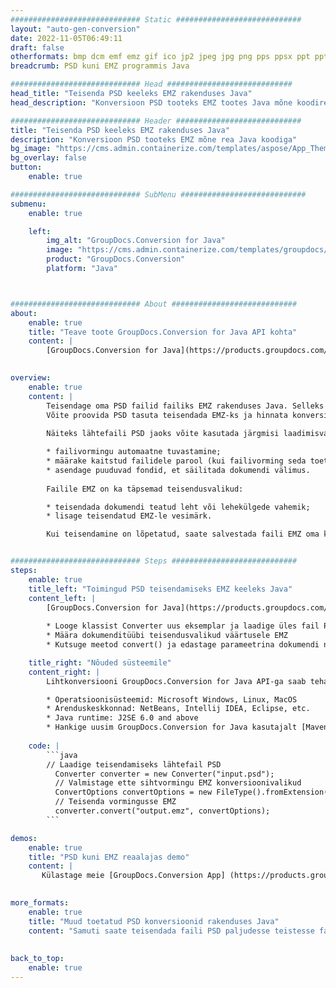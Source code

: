 ```yaml
---
############################# Static ############################
layout: "auto-gen-conversion"
date: 2022-11-05T06:49:11
draft: false
otherformats: bmp dcm emf emz gif ico jp2 jpeg jpg png pps ppsx ppt pptx psb psd svg svgz tga tif tiff webp wmf wmz
breadcrumb: PSD kuni EMZ programmis Java

############################# Head ############################
head_title: "Teisenda PSD keeleks EMZ rakenduses Java"
head_description: "Konversioon PSD tooteks EMZ tootes Java mõne koodireaga. Teisendage üle 160 failivormingu, kasutades toote Java GroupDocsi dokumendi teisendamise API-d"

############################# Header ############################
title: "Teisenda PSD keeleks EMZ rakenduses Java"
description: "Konversioon PSD tooteks EMZ mõne rea Java koodiga"
bg_image: "https://cms.admin.containerize.com/templates/aspose/App_Themes/V3/images/bg/header1.png"
bg_overlay: false
button:
    enable: true

############################# SubMenu ############################
submenu:
    enable: true

    left:
        img_alt: "GroupDocs.Conversion for Java"
        image: "https://cms.admin.containerize.com/templates/groupdocs/images/product-logos/90x90-noborder/groupdocs-conversion-java.png"
        product: "GroupDocs.Conversion"
        platform: "Java"



############################# About ############################
about:
    enable: true
    title: "Teave toote GroupDocs.Conversion for Java API kohta"
    content: |
        [GroupDocs.Conversion for Java](https://products.groupdocs.com/conversion/java/) on täiustatud failivormingu teisendamise API populaarsete pildi- ja dokumendivormingute (nt Microsoft Office, OpenDocument, PDF, HTML, meil, CAD) teisendamiseks. ja palju muud vaid mõne koodireaga. Native API tuvastab automaatselt originaaldokumentide vormingud ja pakub palju võimalusi teisendatud dokumentide kohandamiseks. Lisaks dokumendist teabe hankimise funktsioonile toetab see vaikimisi ka teisendustulemuste vahemällu salvestamist kohalikule kettale. Kuid mis tahes tüüpi vahemälu salvestamist saab toetada vastavate liideste rakendamisega - Amazon S3, Dropbox, Google Drive, Windows Azure, Reddis või mõni muu.
    

overview:
    enable: true
    content: |
        Teisendage oma PSD failid failiks EMZ rakenduses Java. Selleks kulub vaid paar rida Java koodi mis tahes teie valitud platvormil, nagu Windows, Linux, macOS.
        Võite proovida PSD tasuta teisendada EMZ-ks ja hinnata konversioonitulemuste kvaliteeti. Lisaks lihtsatele faili teisendamise skriptidele saate proovida keerukamaid valikuid lähtefaili PSD laadimiseks ja väljundi EMZ salvestamiseks. 
        
        Näiteks lähtefaili PSD jaoks võite kasutada järgmisi laadimisvalikuid:

        * failivormingu automaatne tuvastamine;
        * määrake kaitstud failidele parool (kui failivorming seda toetab);
        * asendage puuduvad fondid, et säilitada dokumendi välimus.
        
        Failile EMZ on ka täpsemad teisendusvalikud:

        * teisendada dokumendi teatud leht või lehekülgede vahemik;
        * lisage teisendatud EMZ-le vesimärk.

        Kui teisendamine on lõpetatud, saate salvestada faili EMZ oma kohalikku failiteele või mis tahes kolmanda osapoole salvestusruumi, nagu FTP, Amazon S3, Google Drive, Dropbox jne. Pange tähele – teisendada PSD kuni EMZ, ei pea te installima täiendavat tarkvara, nagu MS Office, Open Office, Adobe Acrobat Reader jne.


############################# Steps ############################
steps:
    enable: true
    title_left: "Toimingud PSD teisendamiseks EMZ keeleks Java"
    content_left: |
        [GroupDocs.Conversion for Java](https://products.groupdocs.com/conversion/java/) võimaldab arendajatel mõne koodirea abil hõlpsasti teisendada faili PSD failiks EMZ.
        
        * Looge klassist Converter uus eksemplar ja laadige üles fail PSD koos täieliku teega
        * Määra dokumenditüübi teisendusvalikud väärtusele EMZ
        * Kutsuge meetod convert() ja edastage parameetrina dokumendi nimi (täielik tee) ja vorming (EMZ)

    title_right: "Nõuded süsteemile"
    content_right: |
        Lihtkonversiooni GroupDocs.Conversion for Java API-ga saab teha vaid mõne koodireaga. Meie API-sid toetavad kõik suuremad platvormid ja operatsioonisüsteemid. Enne alloleva koodi käivitamist veenduge, et teie süsteemi on installitud järgmised eeltingimused.

        * Operatsioonisüsteemid: Microsoft Windows, Linux, MacOS
        * Arenduskeskkonnad: NetBeans, Intellij IDEA, Eclipse, etc.
        * Java runtime: J2SE 6.0 and above
        * Hankige uusim GroupDocs.Conversion for Java kasutajalt [Maven](https://repository.groupdocs.com/webapp/#/artifacts/browse/tree/General/repo/com/groupdocs/groupdocs-conversion)
         
    code: |
        ```java    
        // Laadige teisendamiseks lähtefail PSD
          Converter converter = new Converter("input.psd");
          // Valmistage ette sihtvormingu EMZ konversioonivalikud
          ConvertOptions convertOptions = new FileType().fromExtension("emz").getConvertOptions();
          // Teisenda vormingusse EMZ
          converter.convert("output.emz", convertOptions);
        ```

demos:
    enable: true
    title: "PSD kuni EMZ reaalajas demo"
    content: |
       Külastage meie [GroupDocs.Conversion App] (https://products.groupdocs.app/conversion/family) veebisaiti ja proovige kohe PSD konversiooni EMZ. Tasuta demol on järgmised eelised
          

more_formats:
    enable: true
    title: "Muud toetatud PSD konversioonid rakenduses Java"
    content: "Samuti saate teisendada faili PSD paljudesse teistesse failivormingutesse. Vaadake allolevat loendit."
       
       
back_to_top:
    enable: true
---
```

